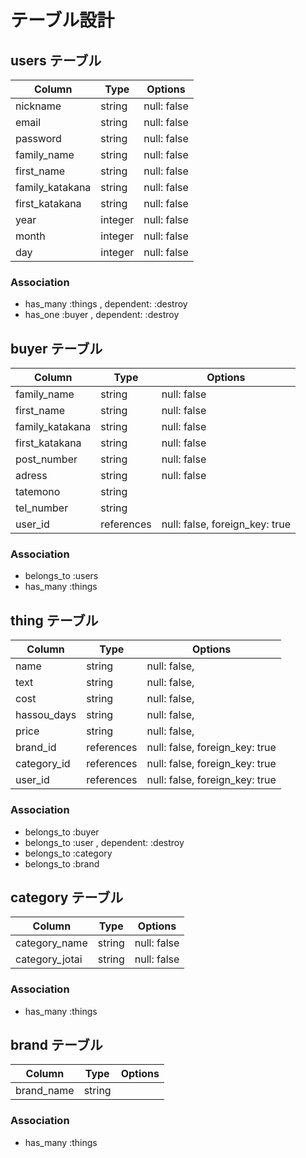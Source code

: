 # テーブル設計

## users テーブル

| Column            | Type    | Options     |
| ----------------- | ------- | ----------- |
| nickname          | string  | null: false |
| email             | string  | null: false |
| password          | string  | null: false |
| family_name       | string  | null: false |
| first_name        | string  | null: false |
| family_katakana   | string  | null: false |
| first_katakana    | string  | null: false |
| year              | integer | null: false |
| month             | integer | null: false |
| day               | integer | null: false |

### Association

- has_many :things , dependent: :destroy
- has_one :buyer , dependent: :destroy

## buyer テーブル

| Column          | Type       | Options                        |
| --------------- | ---------- | ------------------------------ |
| family_name     | string     | null: false                    |
| first_name      | string     | null: false                    |
| family_katakana | string     | null: false                    |
| first_katakana  | string     | null: false                    |
| post_number     | string     | null: false                    |
| adress          | string     | null: false                    |
| tatemono        | string     |                                |
| tel_number      | string     |                                |
| user_id         | references | null: false, foreign_key: true |

### Association

- belongs_to :users
- has_many :things

## thing テーブル

| Column      | Type       | Options                        |
| ----------- | ---------- | ------------------------------ |
| name        | string     | null: false,                   |
| text        | string     | null: false,                   |
| cost        | string     | null: false,                   |
| hassou_days | string     | null: false,                   |
| price       | string     | null: false,                   |
| brand_id    | references | null: false, foreign_key: true |
| category_id | references | null: false, foreign_key: true |
| user_id     | references | null: false, foreign_key: true |

### Association

- belongs_to :buyer
- belongs_to :user , dependent: :destroy
- belongs_to :category
- belongs_to :brand

## category テーブル

| Column         | Type   | Options     |
| -------------- | ------ | ----------- |
| category_name  | string | null: false |
| category_jotai | string | null: false |

### Association

- has_many :things

## brand テーブル

| Column     | Type   | Options     |
| ---------- | ------ | ----------- |
| brand_name | string |             |

### Association

- has_many :things